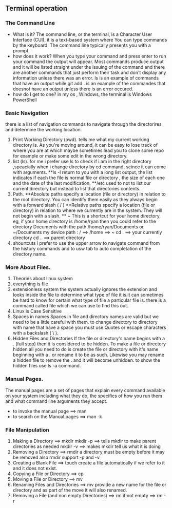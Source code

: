 ## **Terminal operation**
###   The Command Line
- What is it?
The command line, or the terminal, is a Character User Interface (CUI), it is a text-based system where You can type commands by the keyboard.
The command line typically presents you with a prompt. 
- how does it work?
When you type your command and press enter to run your command the output will appear. Most commands produce output and it will be listed straight under the issuing of the command and there are another commands that  just perform their task and don't display any information unless there was an error. ls is an example of commands that have an output while git add . is an example of the commandes that doesnot have an output unless there is an error occured.
- how do I get to one?
in my os , Windows, the terminal is Windows PowerShell

### Basic Navigation
there is a list of navigation commands to navigate through the directorires and determine the working location.
1. Print Working Directory (pwd).
 tells me what my current working directory is. As you're moving around, it can be easy to lose track of where you are at which maybe sometimes lead you to clone some repo for example or make some edit in the wrong directory.
2. list (ls).
 for me i prefer use ls to check if i am in the right directory ,speacially when i change directory by cd command, scince it can come with arguments.
 **ls -l return to you with a long list output, the list indicates if each the file is normal file or directory , the size of each one and the date of the last modification.
**/etc used to not to list our current directory but instead to list that directories contents.
3. Path.
**Absolute paths specify a location (file or directory) in relation to the root directory. You can identify them easily as they always begin with a forward slash ( / )
**Relative paths specify a location (file or directory) in relation to where we currently are in the system. They will not begin with a slash.
** ~ This is a shortcut for your home directory. eg, if your home directory is /home/ryan then you could refer to the directory Documents with the path /home/ryan/Documents or ~/Documents
 my device path : / ==> /home ==>  ~
 cd . ==> your currently directory
 cd .. ==> parent directory
4. shourtcuts 
i prefer to use the upper arrow to navigate command from the history commands and to usw tab to auto completation of the directory name.

### More About Files.
1. Theories about linux system 
2. everything is file
3. extensionless system
the system actually ignores the extension and looks inside the file to determine what type of file it is.it can sometimes be hard to know for certain what type of file a particular file is. there is a command called file which we can use to find this out.
3. Linux is Case Sensitive
4. Spaces in names
Spaces in file and directory names are valid but we need to be a little careful with them. to change directory to directory with name that have a space you must use Quotes or escape characters with a backslash ( \ ).
4. Hidden Files and Directories
If the file or directory's name begins with a . (full stop) then it is considered to be hidden.
To make a file or directory hidden all you need to do is create the file or directory with it's name beginning with a . or rename it to be as such. Likewise you may rename a hidden file to remove the . and it will become unhidden.
to show the hidden files use ls -a command.

### Manual Pages.
The manual pages are a set of pages that explain every command available on your system including what they do, the specifics of how you run them and what command line arguments they accept.
- to  invoke the manual page ==>  man
- to search on the Manual pages ==> man -k <search>

### File Manipulation
1. Making a Directory ==> mkdir
 mkdir -p ==> tells mkdir to make parent directories as needed
 mkdir -v ==> makes mkdir tell us what it is doing
2. Removing a Directory ==> rmdir 
a directory must be empty before it may be removed 
also rmdir support -p and -v
3. Creating a Blank File ==> touch
create a file automatically if we refer to it and it does not exist. 
4. Copying a File or Directory ==> cp
5. Moving a File or Directory ==>  mv 
6. Renaming Files and Directories ==> mv
provide a new name for the file or directory and as part of the move it will also renamed.
7. Removing a File (and non empty Directories) ==> rm 
if not empty ==> rm -r